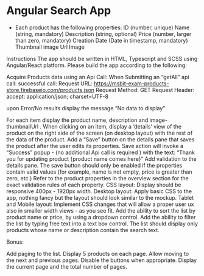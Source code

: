 # Angular Search App
* Each product has the following properties:
ID (number, unique)
Name (string, mandatory)
Description (string, optional)
Price (number, larger than zero, mandatory)
Creation Date (Date in timestamp, mandatory)
Thumbnail image
Url Image

Instructions
The app should be written in HTML, Typescript and SCSS using Angular/React platform.
Please build the app according to the following:

Acquire Products data using an Api Call:
When Submitting an “getAll” api call:
successful call:
Request URL: https://msbit-exam-products-store.firebaseio.com/products.json
Request Method: GET
Request Header: accept: application/json; charset=UTF-8

upon Error/No results  display the message “No data to display”  


For each item display the product name, description and image-thumbnailUrl . 
When clicking on an item, display a ‘details’ view of the product on the right side of the screen (on desktop layout) with the rest of the data of the product.
Add a “Save” button on the details pane that saves the product after the user edits its properties. 
Save action will invoke a “Success” popup - (no additional Api call is required ) with the text: “Thank you for updating product {product name comes here}”
Add validation to the details pane. The save button should only be enabled if the properties contain valid values (for example, name is not empty, price is greater than zero, etc.) Refer to the product properties in the overview section for the exact validation rules of each property.
CSS layout:
Display should be responsive  400px - 1920px width.
Desktop layout: Apply basic CSS to the app, nothing fancy but the layout should look similar to the mockup.
Tablet and Mobile layout: Implement CSS changes that will allow a proper user ux also in smaller width views - as you see fit. 
Add the ability to sort the list by product name or price, by using a dropdown control.
Add the ability to filter the list by typing free text into a text box control. The list should display only products whose name or description contain the search text.


Bonus:

Add paging to the list. Display 5 products on each page. Allow moving to the next and previous pages. Disable the buttons when appropriate. Display the current page and the total number of pages.

